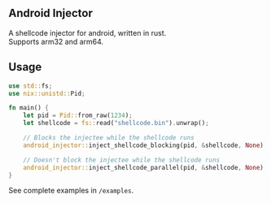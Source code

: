 ## Android Injector

A shellcode injector for android, written in rust.  
Supports arm32 and arm64.

## Usage

```rust
use std::fs;
use nix::unistd::Pid;

fn main() {
    let pid = Pid::from_raw(1234);
    let shellcode = fs::read("shellcode.bin").unwrap();

    // Blocks the injectee while the shellcode runs
    android_injector::inject_shellcode_blocking(pid, &shellcode, None).unwrap();

    // Doesn't block the injectee while the shellcode runs
    android_injector::inject_shellcode_parallel(pid, &shellcode, None).unwrap();
}
```

See complete examples in `/examples`.
